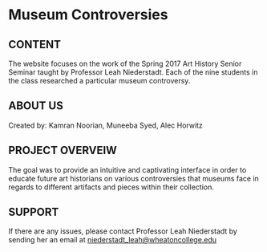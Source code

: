 # Museum Controversies

CONTENT
-------
The website focuses on the work of the Spring 2017 Art History Senior Seminar taught by Professor Leah Niederstadt. Each of the nine students in the class researched a particular museum controversy. 

ABOUT US
--------
Created by:
Kamran Noorian, Muneeba Syed, Alec Horwitz



PROJECT OVERVEIW
----------------
The goal was to provide an intuitive and captivating interface in order to educate future art historians on various controversies that museums face in regards to different artifacts and pieces within their collection. 

SUPPORT
-------
If there are any issues, please contact Professor Leah Niederstadt by sending her an email at niederstadt_leah@wheatoncollege.edu

